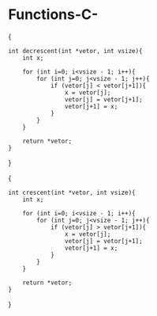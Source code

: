 # Functions-C-

{

    int decrescent(int *vetor, int vsize){
        int x;
      
        for (int i=0; i<vsize - 1; i++){
            for (int j=0; j<vsize - 1; j++){
                if (vetor[j] < vetor[j+1]){
                    x = vetor[j];
                    vetor[j] = vetor[j+1];
                    vetor[j+1] = x;
                }
            }
        }
    
        return *vetor;
    }
}

{

    int crescent(int *vetor, int vsize){
        int x;
    
        for (int i=0; i<vsize - 1; i++){
            for (int j=0; j<vsize - 1; j++){
                if (vetor[j] > vetor[j+1]){
                    x = vetor[j];
                    vetor[j] = vetor[j+1];
                    vetor[j+1] = x;
                }
            }
        }
    
        return *vetor;
    }
}
